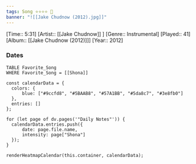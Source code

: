 ```yaml
---
tags: Song ⭐⭐⭐⭐ 💛
banner: "![[Jake Chudnow (2012).jpg]]"
---
```

[Time:: 5:31]
[Artist:: [[Jake Chudnow]] ]
[Genre:: Instrumental]
[Played:: 41]
[Album:: [[Jake Chudnow (2012)]]]
[Year:: 2012]
### Dates
````dataview
TABLE Favorite_Song
WHERE Favorite_Song = [[Shona]]
````

  ```dataviewjs
const calendarData = { 
	colors: { 
		blue: ["#9ccfd8", "#5BAAB8", "#57A1BB", "#5da8c7", "#3e8fb0"] 
	}, 
	entries: [] 
}; 

for (let page of dv.pages('"Daily Notes"')) { 
	calendarData.entries.push({ 
		date: page.file.name, 
		intensity: page["Shona"]
	}); 
} 

renderHeatmapCalendar(this.container, calendarData);
```

